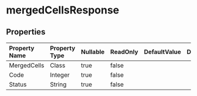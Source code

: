 # **mergedCellsResponse**

 

## **Properties**

| Property Name | Property Type | Nullable |  ReadOnly | DefaultValue | Description | 
| :- | :- | :- |:- |  :- | :- |
|MergedCells|Class|true|false |  ||
|Code|Integer|true|false |  ||
|Status|String|true|false |  ||

